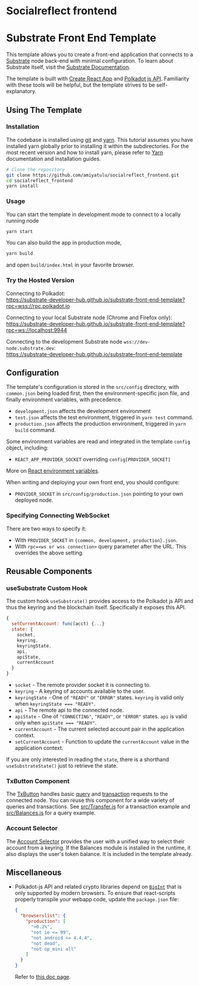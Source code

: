 # Socialreflect frontend

# Substrate Front End Template

This template allows you to create a front-end application that connects to a
[Substrate](https://github.com/paritytech/substrate) node back-end with minimal
configuration. To learn about Substrate itself, visit the
[Substrate Documentation](https://docs.substrate.io).

The template is built with [Create React App](https://github.com/facebook/create-react-app)
and [Polkadot js API](https://polkadot.js.org/docs/api/). Familiarity with these tools
will be helpful, but the template strives to be self-explanatory.

## Using The Template

### Installation

The codebase is installed using [git](https://git-scm.com/) and [yarn](https://yarnpkg.com/). This tutorial assumes you have installed yarn globally prior to installing it within the subdirectories. For the most recent version and how to install yarn, please refer to [Yarn](https://yarnpkg.com/) documentation and installation guides.

```bash
# Clone the repository
git clone https://github.com/amiyatulu/socialreflect_frontend.git
cd socialreflect_frontend
yarn install
```

### Usage

You can start the template in development mode to connect to a locally running node

```bash
yarn start
```

You can also build the app in production mode,

```bash
yarn build
```

and open `build/index.html` in your favorite browser.

### Try the Hosted Version

Connecting to Polkadot:<br/>
https://substrate-developer-hub.github.io/substrate-front-end-template?rpc=wss://rpc.polkadot.io

Connecting to your local Substrate node (Chrome and Firefox only):<br/>
https://substrate-developer-hub.github.io/substrate-front-end-template?rpc=ws://localhost:9944

Connecting to the development Substrate node `wss://dev-node.substrate.dev`:<br/>
https://substrate-developer-hub.github.io/substrate-front-end-template


## Configuration

The template's configuration is stored in the `src/config` directory, with
`common.json` being loaded first, then the environment-specific json file,
and finally environment variables, with precedence.

- `development.json` affects the development environment
- `test.json` affects the test environment, triggered in `yarn test` command.
- `production.json` affects the production environment, triggered in
  `yarn build` command.

Some environment variables are read and integrated in the template `config` object,
including:

- `REACT_APP_PROVIDER_SOCKET` overriding `config[PROVIDER_SOCKET]`

More on [React environment variables](https://create-react-app.dev/docs/adding-custom-environment-variables).

When writing and deploying your own front end, you should configure:

- `PROVIDER_SOCKET` in `src/config/production.json` pointing to your own
  deployed node.

### Specifying Connecting WebSocket

There are two ways to specify it:

- With `PROVIDER_SOCKET` in `{common, development, production}.json`.
- With `rpc=<ws or wss connection>` query parameter after the URL. This overrides the above setting.

## Reusable Components

### useSubstrate Custom Hook

The custom hook `useSubstrate()` provides access to the Polkadot js API and thus the
keyring and the blockchain itself. Specifically it exposes this API.

```js
{
  setCurrentAccount: func(acct) {...}
  state: {
    socket,
    keyring,
    keyringState,
    api,
    apiState,
    currentAccount
  }
}
```

- `socket` - The remote provider socket it is connecting to.
- `keyring` - A keyring of accounts available to the user.
- `keyringState` - One of `"READY"` or `"ERROR"` states. `keyring` is valid
  only when `keyringState === "READY"`.
- `api` - The remote api to the connected node.
- `apiState` - One of `"CONNECTING"`, `"READY"`, or `"ERROR"` states. `api` is valid
  only when `apiState === "READY"`.
- `currentAccount` - The current selected account pair in the application context.
- `setCurrentAccount` - Function to update the `currentAccount` value in the application context.

If you are only interested in reading the `state`, there is a shorthand `useSubstrateState()` just to retrieve the state.

### TxButton Component

The [TxButton](./src/substrate-lib/components/TxButton.js) handles basic [query](https://polkadot.js.org/docs/api/start/api.query) and [transaction](https://polkadot.js.org/docs/api/start/api.tx) requests to the connected node.
You can reuse this component for a wide variety of queries and transactions. See [src/Transfer.js](./src/Transfer.js) for a transaction example and [src/Balances.js](./src/ChainState.js) for a query example.

### Account Selector

The [Account Selector](./src/AccountSelector.js) provides the user with a unified way to
select their account from a keyring. If the Balances module is installed in the runtime,
it also displays the user's token balance. It is included in the template already.

## Miscellaneous

- Polkadot-js API and related crypto libraries depend on [`BigInt`](https://developer.mozilla.org/en-US/docs/Web/JavaScript/Reference/Global_Objects/BigInt) that is only supported by modern browsers. To ensure that react-scripts properly transpile your webapp code, update the `package.json` file:

  ```json
  {
    "browserslist": {
      "production": [
        ">0.2%",
        "not ie <= 99",
        "not android <= 4.4.4",
        "not dead",
        "not op_mini all"
      ]
    }
  }
  ```

  Refer to [this doc page](https://github.com/vacp2p/docs.wakuconnect.dev/blob/develop/content/docs/guides/07_reactjs_relay.md).
